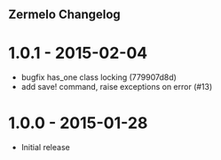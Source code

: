 ## Zermelo Changelog

# 1.0.1 - 2015-02-04

* bugfix has_one class locking (779907d8d)
* add save! command, raise exceptions on error (#13)

# 1.0.0 - 2015-01-28

* Initial release